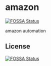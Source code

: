 # amazon
[![FOSSA Status](https://app.fossa.com/api/projects/git%2Bgithub.com%2FSayaniSengupta%2Famazon.svg?type=shield)](https://app.fossa.com/projects/git%2Bgithub.com%2FSayaniSengupta%2Famazon?ref=badge_shield)

amazon automation


## License
[![FOSSA Status](https://app.fossa.com/api/projects/git%2Bgithub.com%2FSayaniSengupta%2Famazon.svg?type=large)](https://app.fossa.com/projects/git%2Bgithub.com%2FSayaniSengupta%2Famazon?ref=badge_large)
